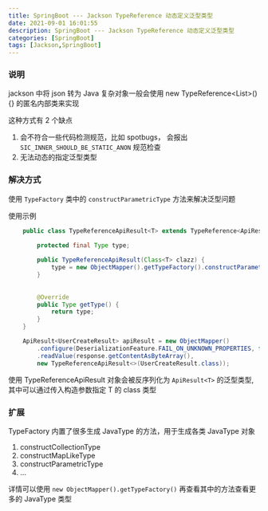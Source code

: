```yaml
---
title: SpringBoot --- Jackson TypeReference 动态定义泛型类型
date: 2021-09-01 16:01:55
description: SpringBoot --- Jackson TypeReference 动态定义泛型类型
categories: [SpringBoot]
tags: [Jackson,SpringBoot]
---
```


<!-- more -->

### 说明
jackson 中将 json 转为 Java 复杂对象一般会使用 new TypeReference<List<User>>(){} 的匿名内部类来实现

这种方式有 2 个缺点
1. 会不符合一些代码检测规范，比如 spotbugs， 会报出 `SIC_INNER_SHOULD_BE_STATIC_ANON` 规范检查
2. 无法动态的指定泛型类型

### 解决方式
使用 `TypeFactory` 类中的 `constructParametricType` 方法来解决泛型问题

使用示例

```java
    public class TypeReferenceApiResult<T> extends TypeReference<ApiResult<T>> {

        protected final Type type;
    
        public TypeReferenceApiResult(Class<T> clazz) {
            type = new ObjectMapper().getTypeFactory().constructParametricType(ApiResult.class, clazz);
        }
    
    
        @Override
        public Type getType() {
            return type;
        }
    }
```

``` java
    ApiResult<UserCreateResult> apiResult = new ObjectMapper()
        .configure(DeserializationFeature.FAIL_ON_UNKNOWN_PROPERTIES, false)
        .readValue(response.getContentAsByteArray(),
        new TypeReferenceApiResult<>(UserCreateResult.class));
```

使用 TypeReferenceApiResult 对象会被反序列化为 `ApiResult<T>` 的泛型类型, 其中可以通过传入构造参数指定 T 的 class 类型

### 扩展
TypeFactory 内置了很多生成 JavaType 的方法，用于生成各类 JavaType 对象

1. constructCollectionType
2. constructMapLikeType
3. constructParametricType
4. ...

详情可以使用 `new ObjectMapper().getTypeFactory()` 再查看其中的方法查看更多的 JavaType 类型